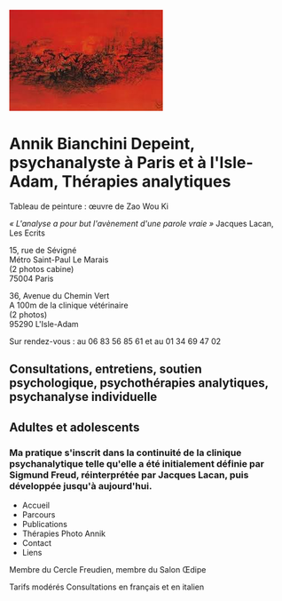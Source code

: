 
![test](images/images.jpg )


# Annik Bianchini Depeint, psychanalyste à Paris et à l'Isle-Adam, Thérapies analytiques


Tableau de peinture : 
œuvre de Zao Wou Ki


_« L'analyse a pour but l'avènement d'une parole vraie »_ Jacques Lacan, Les Ecrits



15, rue de Sévigné	 
Métro Saint-Paul Le Marais 		
(2 photos cabine)  
75004 Paris  


36, Avenue du Chemin Vert  
A 100m de la clinique vétérinaire  
(2 photos)  
95290 L'Isle-Adam  

Sur rendez-vous :
au 06 83 56 85 61 et au 01 34 69 47 02



## Consultations, entretiens, soutien psychologique, psychothérapies analytiques, psychanalyse individuelle


## Adultes et adolescents


### Ma pratique s'inscrit dans la continuité de la clinique psychanalytique telle qu'elle a été initialement définie par Sigmund Freud, réinterprétée par Jacques Lacan, puis développée jusqu'à aujourd'hui.


- Accueil
- Parcours	
- Publications
- Thérapies										Photo Annik
- Contact 
- Liens

Membre du Cercle Freudien, membre du Salon Œdipe


 Tarifs modérés
Consultations en français et en italien 
